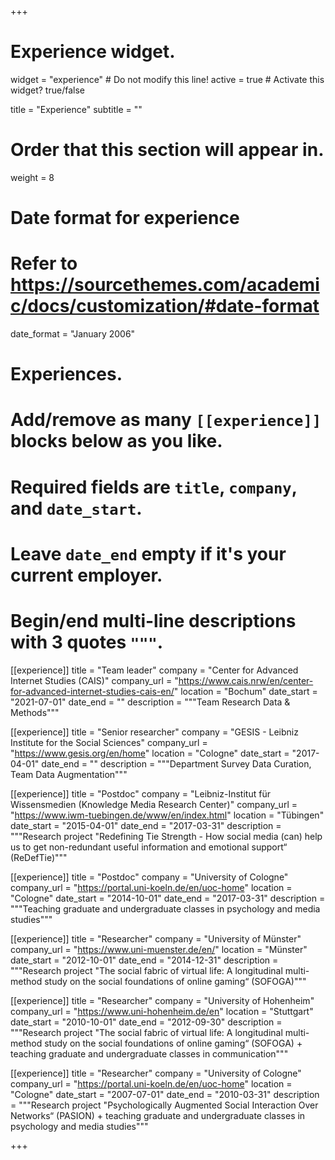 +++
# Experience widget.
widget = "experience"  # Do not modify this line!
active = true  # Activate this widget? true/false

title = "Experience"
subtitle = ""

# Order that this section will appear in.
weight = 8

# Date format for experience
#   Refer to https://sourcethemes.com/academic/docs/customization/#date-format
date_format = "January 2006"

# Experiences.
#   Add/remove as many `[[experience]]` blocks below as you like.
#   Required fields are `title`, `company`, and `date_start`.
#   Leave `date_end` empty if it's your current employer.
#   Begin/end multi-line descriptions with 3 quotes `"""`.


[[experience]]
  title = "Team leader"
  company = "Center for Advanced Internet Studies (CAIS)"
  company_url = "https://www.cais.nrw/en/center-for-advanced-internet-studies-cais-en/"
  location = "Bochum"
  date_start = "2021-07-01"
  date_end = ""
  description = """Team Research Data & Methods"""

[[experience]]
  title = "Senior researcher"
  company = "GESIS - Leibniz Institute for the Social Sciences"
  company_url = "https://www.gesis.org/en/home"
  location = "Cologne"
  date_start = "2017-04-01"
  date_end = ""
  description = """Department Survey Data Curation, Team Data Augmentation"""

[[experience]]
  title = "Postdoc"
  company = "Leibniz-Institut für Wissensmedien (Knowledge Media Research Center)"
  company_url = "https://www.iwm-tuebingen.de/www/en/index.html"
  location = "Tübingen"
  date_start = "2015-04-01"
  date_end = "2017-03-31"
  description = """Research project "Redefining Tie Strength - How social media (can) help us to get non-redundant useful information and emotional support“ (ReDefTie)"""
  
[[experience]]
  title = "Postdoc"
  company = "University of Cologne"
  company_url = "https://portal.uni-koeln.de/en/uoc-home"
  location = "Cologne"
  date_start = "2014-10-01"
  date_end = "2017-03-31"
  description = """Teaching graduate and undergraduate classes in psychology and media studies"""

[[experience]]
  title = "Researcher"
  company = "University of Münster"
  company_url = "https://www.uni-muenster.de/en/"
  location = "Münster"
  date_start = "2012-10-01"
  date_end = "2014-12-31"
  description = """Research project "The social fabric of virtual life: A longitudinal multi-method study on the social foundations of online gaming“ (SOFOGA)"""
  
[[experience]]
  title = "Researcher"
  company = "University of Hohenheim"
  company_url = "https://www.uni-hohenheim.de/en"
  location = "Stuttgart"
  date_start = "2010-10-01"
  date_end = "2012-09-30"
  description = """Research project "The social fabric of virtual life: A longitudinal multi-method study on the social foundations of online gaming“ (SOFOGA) + teaching graduate and undergraduate classes in communication"""

[[experience]]
  title = "Researcher"
  company = "University of Cologne"
  company_url = "https://portal.uni-koeln.de/en/uoc-home"
  location = "Cologne"
  date_start = "2007-07-01"
  date_end = "2010-03-31"
  description = """Research project "Psychologically Augmented Social Interaction Over Networks“ (PASION) + teaching graduate and undergraduate classes in psychology and media studies"""

+++

